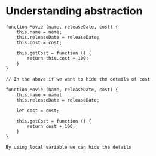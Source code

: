 # Understanding abstraction

    function Movie (name, releaseDate, cost) {
        this.name = name;
        this.releaseDate = releaseDate;
        this.cost = cost;

        this.getCost = function () {
            return this.cost + 100;
        }
    }

    // In the above if we want to hide the details of cost

    function Movie (name, releaseDate, cost) {
        this.name = namel
        this.releaseDate = releaseDate;

        let cost = cost;

        this.getCost = function () {
            return cost + 100;
        }
    }

    By using local variable we can hide the details
